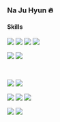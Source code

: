 ### Na Ju Hyun :fire:

<!--
**ghghtygh/ghghtygh** is a ✨ _special_ ✨ repository because its `README.md` (this file) appears on your GitHub profile.

Here are some ideas to get you started:

- 🔭 I’m currently working on ...
- 🌱 I’m currently learning ...
- 👯 I’m looking to collaborate on ...
- 🤔 I’m looking for help with ...
- 💬 Ask me about ...
- 📫 How to reach me: ...
- 😄 Pronouns: ...
- ⚡ Fun fact: ...
-->
#### Skills
  
<p>

  <img src="https://img.shields.io/badge/Java-007396?style=flat-square&logo=Java&logoColor=white"/>
  
  <!--
  <img src="https://img.shields.io/badge/Python-3776AB?style=flat-square&logo=Python&logoColor=white"/>
  <img src="https://img.shields.io/badge/JavaScript-F7DF1E?style=flat-square&logo=JavaScript&logoColor=white"/>
  -->
  
  <img src="https://img.shields.io/badge/Spring-6DB33F?style=flat-square&logo=Spring&logoColor=white"/>
  <img src="https://img.shields.io/badge/MyBatis-59666C?style=flat-square&logo=MyBatis&logoColor=white"/>  
  <img src="https://img.shields.io/badge/JPA-59666C?style=flat-square&logo=Hibernate&logoColor=white"/> 
  
</p>
<p>
  <img src="https://img.shields.io/badge/JUnit5-25A162?style=flat-square&logo=JUnit5&logoColor=white"/> 
  <img src="https://img.shields.io/badge/Spock-007396?style=flat-square&logo=Spock&logoColor=white"/>
</p>
<br>

<p>
  <img src="https://img.shields.io/badge/NGINX-009639?style=flat-square&logo=NGINX&logoColor=white"/>
  <img src="https://img.shields.io/badge/Apache-D22128?style=flat-square&logo=Apache&logoColor=white"/>
</p>
<p>
  <img src="https://img.shields.io/badge/MySQL-4479A1?style=flat-square&logo=MySQL&logoColor=white"/>
  <img src="https://img.shields.io/badge/Oracle-F80000?style=flat-square&logo=Oracle&logoColor=white"/>
  <img src="https://img.shields.io/badge/Redis-DC382D?style=flat-square&logo=Redis&logoColor=white"/>
</p>
<p>
  <img src="https://img.shields.io/badge/Jenkins-D24939?style=flat-square&logo=Jenkins&logoColor=white"/>
  <img src="https://img.shields.io/badge/Docker-2496ED?style=flat-square&logo=Docker&logoColor=white"/>
</p>
